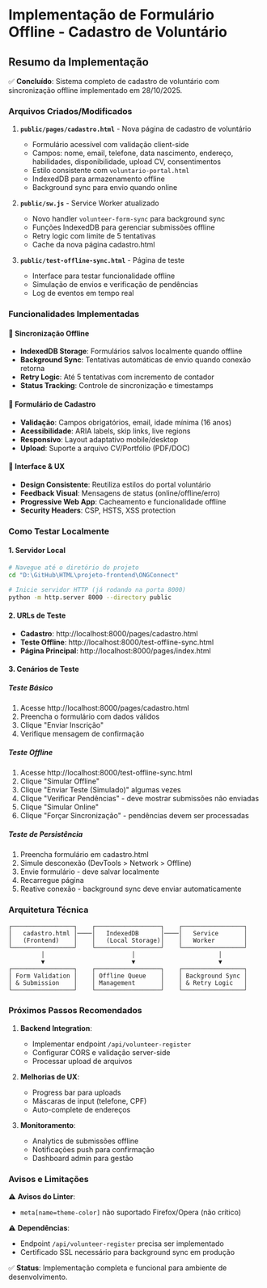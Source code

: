 # Implementação de Formulário Offline - Cadastro de Voluntário

## Resumo da Implementação

✅ **Concluído**: Sistema completo de cadastro de voluntário com sincronização offline implementado em 28/10/2025.

### Arquivos Criados/Modificados

1. **`public/pages/cadastro.html`** - Nova página de cadastro de voluntário
   - Formulário acessível com validação client-side
   - Campos: nome, email, telefone, data nascimento, endereço, habilidades, disponibilidade, upload CV, consentimentos
   - Estilo consistente com `voluntario-portal.html`
   - IndexedDB para armazenamento offline
   - Background sync para envio quando online

2. **`public/sw.js`** - Service Worker atualizado
   - Novo handler `volunteer-form-sync` para background sync
   - Funções IndexedDB para gerenciar submissões offline
   - Retry logic com limite de 5 tentativas
   - Cache da nova página cadastro.html

3. **`public/test-offline-sync.html`** - Página de teste
   - Interface para testar funcionalidade offline
   - Simulação de envios e verificação de pendências
   - Log de eventos em tempo real

### Funcionalidades Implementadas

#### 🔄 **Sincronização Offline**
- **IndexedDB Storage**: Formulários salvos localmente quando offline
- **Background Sync**: Tentativas automáticas de envio quando conexão retorna
- **Retry Logic**: Até 5 tentativas com incremento de contador
- **Status Tracking**: Controle de sincronização e timestamps

#### 📝 **Formulário de Cadastro**
- **Validação**: Campos obrigatórios, email, idade mínima (16 anos)
- **Acessibilidade**: ARIA labels, skip links, live regions
- **Responsivo**: Layout adaptativo mobile/desktop
- **Upload**: Suporte a arquivo CV/Portfólio (PDF/DOC)

#### 🎨 **Interface & UX**
- **Design Consistente**: Reutiliza estilos do portal voluntário
- **Feedback Visual**: Mensagens de status (online/offline/erro)
- **Progressive Web App**: Cacheamento e funcionalidade offline
- **Security Headers**: CSP, HSTS, XSS protection

### Como Testar Localmente

#### 1. **Servidor Local**
```bash
# Navegue até o diretório do projeto
cd "D:\GitHub\HTML\projeto-frontend\ONGConnect"

# Inicie servidor HTTP (já rodando na porta 8000)
python -m http.server 8000 --directory public
```

#### 2. **URLs de Teste**
- **Cadastro**: http://localhost:8000/pages/cadastro.html
- **Teste Offline**: http://localhost:8000/test-offline-sync.html
- **Página Principal**: http://localhost:8000/pages/index.html

#### 3. **Cenários de Teste**

##### Teste Básico
1. Acesse http://localhost:8000/pages/cadastro.html
2. Preencha o formulário com dados válidos
3. Clique "Enviar Inscrição"
4. Verifique mensagem de confirmação

##### Teste Offline
1. Acesse http://localhost:8000/test-offline-sync.html
2. Clique "Simular Offline"
3. Clique "Enviar Teste (Simulado)" algumas vezes
4. Clique "Verificar Pendências" - deve mostrar submissões não enviadas
5. Clique "Simular Online" 
6. Clique "Forçar Sincronização" - pendências devem ser processadas

##### Teste de Persistência
1. Preencha formulário em cadastro.html
2. Simule desconexão (DevTools > Network > Offline)
3. Envie formulário - deve salvar localmente
4. Recarregue página
5. Reative conexão - background sync deve enviar automaticamente

### Arquitetura Técnica

```
┌─────────────────┐    ┌──────────────────┐    ┌─────────────────┐
│   cadastro.html │────│   IndexedDB      │────│   Service       │
│   (Frontend)    │    │   (Local Storage)│    │   Worker        │
└─────────────────┘    └──────────────────┘    └─────────────────┘
         │                        │                       │
         ▼                        ▼                       ▼
┌─────────────────┐    ┌──────────────────┐    ┌─────────────────┐
│ Form Validation │    │ Offline Queue    │    │ Background Sync │
│ & Submission    │    │ Management       │    │ & Retry Logic   │
└─────────────────┘    └──────────────────┘    └─────────────────┘
```

### Próximos Passos Recomendados

1. **Backend Integration**:
   - Implementar endpoint `/api/volunteer-register`
   - Configurar CORS e validação server-side
   - Processar upload de arquivos

2. **Melhorias de UX**:
   - Progress bar para uploads
   - Máscaras de input (telefone, CPF)
   - Auto-complete de endereços

3. **Monitoramento**:
   - Analytics de submissões offline
   - Notificações push para confirmação
   - Dashboard admin para gestão

### Avisos e Limitações

⚠️ **Avisos do Linter**:
- `meta[name=theme-color]` não suportado Firefox/Opera (não crítico)

⚠️ **Dependências**:
- Endpoint `/api/volunteer-register` precisa ser implementado
- Certificado SSL necessário para background sync em produção

✅ **Status**: Implementação completa e funcional para ambiente de desenvolvimento.